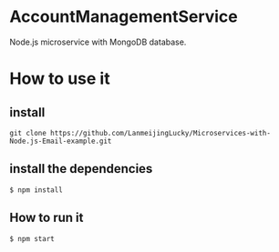 # AccountManagementService

Node.js microservice with MongoDB database.

# How to use it
## install

```
git clone https://github.com/LanmeijingLucky/Microservices-with-Node.js-Email-example.git
```

## install the dependencies

```
$ npm install
```

## How to run it

```
$ npm start
```


 
